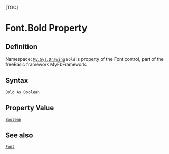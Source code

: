 [TOC]
# Font.Bold Property

## Definition
Namespace: [`My.Sys.Drawing`](My.Sys.Drawing.md)
`Bold` is property of the Font control, part of the freeBasic framework MyFbFramework.
## Syntax
```freeBasic
Bold As Boolean
```
## Property Value
[`Boolean`]("https://www.freebasic.net/wiki/KeyPgBoolean")
## See also
[`Font`](Font.md)
